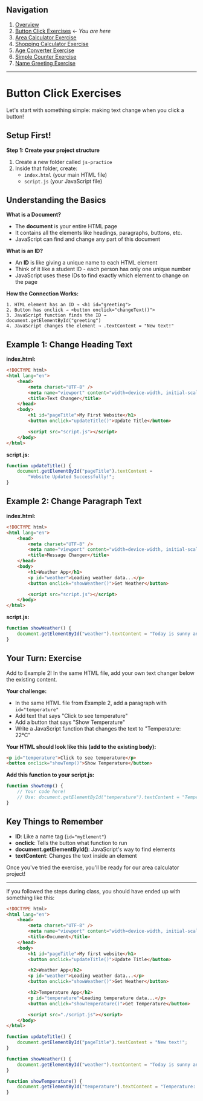 ## Navigation

1. [Overview](readme.md)
2. [Button Click Exercises](00-exercise-button-click.md) ← _You are here_
3. [Area Calculator Exercise](01-exercise-area-calculator.md)
4. [Shopping Calculator Exercise](02-exercise-shopping-calculator.md)
5. [Age Converter Exercise](03-exercise-age-converter.md)
6. [Simple Counter Exercise](04-exercise-simple-counter.md)
7. [Name Greeting Exercise](05-exercise-name-greeting.md)

---

# Button Click Exercises

Let's start with something simple: making text change when you click a button!

## Setup First!

**Step 1: Create your project structure**

1. Create a new folder called `js-practice`
2. Inside that folder, create:
    - `index.html` (your main HTML file)
    - `script.js` (your JavaScript file)

## Understanding the Basics

**What is a Document?**

-   The **document** is your entire HTML page
-   It contains all the elements like headings, paragraphs, buttons, etc.
-   JavaScript can find and change any part of this document

**What is an ID?**

-   An **ID** is like giving a unique name to each HTML element
-   Think of it like a student ID - each person has only one unique number
-   JavaScript uses these IDs to find exactly which element to change on the page

**How the Connection Works:**

```
1. HTML element has an ID → <h1 id="greeting">
2. Button has onclick → <button onclick="changeText()">
3. JavaScript function finds the ID → document.getElementById("greeting")
4. JavaScript changes the element → .textContent = "New text!"
```

## Example 1: Change Heading Text

**index.html:**

```html
<!DOCTYPE html>
<html lang="en">
    <head>
        <meta charset="UTF-8" />
        <meta name="viewport" content="width=device-width, initial-scale=1.0" />
        <title>Text Changer</title>
    </head>
    <body>
        <h1 id="pageTitle">My First Website</h1>
        <button onclick="updateTitle()">Update Title</button>

        <script src="script.js"></script>
    </body>
</html>
```

**script.js:**

```javascript
function updateTitle() {
    document.getElementById("pageTitle").textContent =
        "Website Updated Successfully!";
}
```

## Example 2: Change Paragraph Text

**index.html:**

```html
<!DOCTYPE html>
<html lang="en">
    <head>
        <meta charset="UTF-8" />
        <meta name="viewport" content="width=device-width, initial-scale=1.0" />
        <title>Message Changer</title>
    </head>
    <body>
        <h1>Weather App</h1>
        <p id="weather">Loading weather data...</p>
        <button onclick="showWeather()">Get Weather</button>

        <script src="script.js"></script>
    </body>
</html>
```

**script.js:**

```javascript
function showWeather() {
    document.getElementById("weather").textContent = "Today is sunny and 25°C!";
}
```

## Your Turn: Exercise

Add to Example 2! In the same HTML file, add your own text changer below the existing content.

**Your challenge:**

-   In the same HTML file from Example 2, add a paragraph with `id="temperature"`
-   Add text that says "Click to see temperature"
-   Add a button that says "Show Temperature"
-   Write a JavaScript function that changes the text to "Temperature: 22°C"

**Your HTML should look like this (add to the existing body):**

```html
<p id="temperature">Click to see temperature</p>
<button onclick="showTemp()">Show Temperature</button>
```

**Add this function to your script.js:**

```javascript
function showTemp() {
    // Your code here!
    // Use: document.getElementById("temperature").textContent = "Temperature: 22°C";
}
```

## Key Things to Remember

-   **ID**: Like a name tag (`id="myElement"`)
-   **onclick**: Tells the button what function to run
-   **document.getElementById()**: JavaScript's way to find elements
-   **textContent**: Changes the text inside an element

Once you've tried the exercise, you'll be ready for our area calculator project!

---

If you followed the steps during class, you should have ended up with something like this:

```html
<!DOCTYPE html>
<html lang="en">
    <head>
        <meta charset="UTF-8" />
        <meta name="viewport" content="width=device-width, initial-scale=1.0" />
        <title>Document</title>
    </head>
    <body>
        <h1 id="pageTitle">My first website</h1>
        <button onclick="updateTitle()">Update Title</button>

        <h2>Weather App</h2>
        <p id="weather">Loading weather data...</p>
        <button onclick="showWeather()">Get Weather</button>

        <h2>Temperature App</h2>
        <p id="temperature">Loading temperature data...</p>
        <button onclick="showTemperature()">Get Temperature</button>

        <script src="./script.js"></script>
    </body>
</html>
```

```javascript
function updateTitle() {
    document.getElementById("pageTitle").textContent = "New text!";
}

function showWeather() {
    document.getElementById("weather").textContent = "Today is sunny and 25°C!";
}

function showTemperature() {
    document.getElementById("temperature").textContent = "Temperature: 22°C";
}
```
